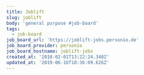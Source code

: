 ```yaml
---
title: Joblift
slug: joblift
body: 'general purpose #job-board'
tags:
  - job-board
job_board_url: 'https://joblift-jobs.personio.de'
job_board_provider: personio
job_board_hostname: joblift-jobs
created_at: '2018-02-01T13:22:24.348Z'
updated_at: '2019-06-16T10:36:09.626Z'
---
```


